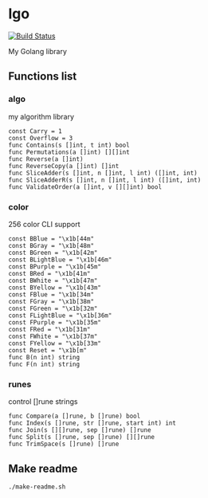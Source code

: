 # lgo

[![Build Status](https://travis-ci.org/noyuno/lgo.svg?branch=master)](https://travis-ci.org/noyuno/lgo)

My Golang library

## Functions list


### algo

my algorithm library

    const Carry = 1
    const Overflow = 3
    func Contains(s []int, t int) bool 
    func Permutations(a []int) [][]int 
    func Reverse(a []int) 
    func ReverseCopy(a []int) []int 
    func SliceAdder(s []int, n []int, l int) ([]int, int) 
    func SliceAdderR(s []int, n []int, l int) ([]int, int) 
    func ValidateOrder(a []int, v [][]int) bool 

### color

256 color CLI support

    const BBlue = "\x1b[44m"
    const BGray = "\x1b[48m"
    const BGreen = "\x1b[42m"
    const BLightBlue = "\x1b[46m"
    const BPurple = "\x1b[45m"
    const BRed = "\x1b[41m"
    const BWhite = "\x1b[47m"
    const BYellow = "\x1b[43m"
    const FBlue = "\x1b[34m"
    const FGray = "\x1b[38m"
    const FGreen = "\x1b[32m"
    const FLightBlue = "\x1b[36m"
    const FPurple = "\x1b[35m"
    const FRed = "\x1b[31m"
    const FWhite = "\x1b[37m"
    const FYellow = "\x1b[33m"
    const Reset = "\x1b[m"
    func B(n int) string 
    func F(n int) string 

### runes

control []rune strings

    func Compare(a []rune, b []rune) bool 
    func Index(s []rune, str []rune, start int) int 
    func Join(s [][]rune, sep []rune) []rune 
    func Split(s []rune, sep []rune) [][]rune 
    func TrimSpace(s []rune) []rune 


## Make readme

    ./make-readme.sh


